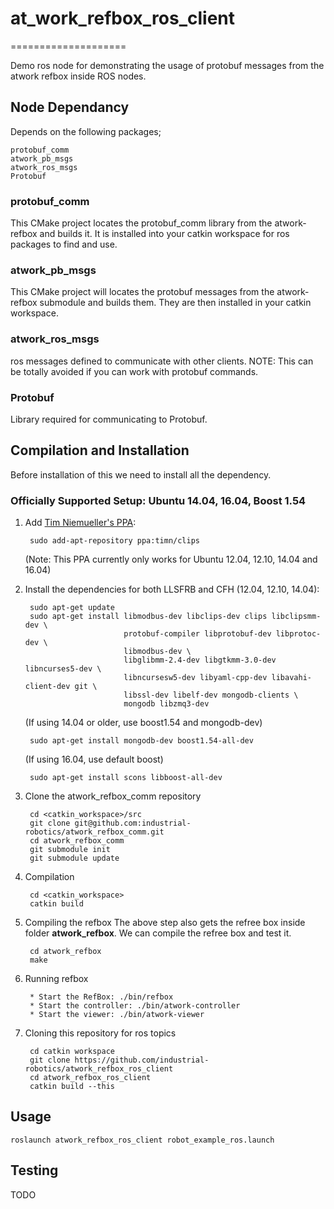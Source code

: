 # at_work_refbox_ros_client
====================

Demo ros node for demonstrating the usage of protobuf messages from the atwork refbox inside ROS nodes.

## Node Dependancy
Depends on the following packages;
```
protobuf_comm
atwork_pb_msgs
atwork_ros_msgs
Protobuf
```
### protobuf_comm

This CMake project locates the protobuf_comm library from the atwork-refbox and builds it.
It is installed into your catkin workspace for ros packages to find and use.


### atwork_pb_msgs

This CMake project will locates the protobuf messages from the atwork-refbox submodule and builds them. 
They are then installed in your catkin workspace.

### atwork_ros_msgs

ros messages defined to communicate with other clients.
NOTE: This can be totally avoided if you can work with protobuf commands.

### Protobuf
Library required for communicating to Protobuf.


## Compilation and Installation

Before installation of this we need to install all the dependency.
### Officially Supported Setup: Ubuntu 14.04, 16.04, Boost 1.54


1. Add [Tim Niemueller's PPA](https://launchpad.net/~timn/+archive/ubuntu/clips):
      
        sudo add-apt-repository ppa:timn/clips
    (Note: This PPA currently only works for Ubuntu 12.04, 12.10, 14.04 and 16.04)
    
2. Install the dependencies for both LLSFRB and CFH (12.04, 12.10, 14.04):
        
        sudo apt-get update
        sudo apt-get install libmodbus-dev libclips-dev clips libclipsmm-dev \
                             protobuf-compiler libprotobuf-dev libprotoc-dev \
                             libmodbus-dev \
                             libglibmm-2.4-dev libgtkmm-3.0-dev libncurses5-dev \
                             libncursesw5-dev libyaml-cpp-dev libavahi-client-dev git \
                             libssl-dev libelf-dev mongodb-clients \
                             mongodb libzmq3-dev

     (If using 14.04 or older, use boost1.54 and mongodb-dev)

        sudo apt-get install mongodb-dev boost1.54-all-dev

     (If using 16.04, use default boost)

        sudo apt-get install scons libboost-all-dev

3. Clone the atwork_refbox_comm repository

        cd <catkin_workspace>/src
        git clone git@github.com:industrial-robotics/atwork_refbox_comm.git
        cd atwork_refbox_comm
        git submodule init
        git submodule update

4. Compilation 

        cd <catkin_workspace>
        catkin build


5. Compiling the refbox 
The above step also gets the refree box inside folder **atwork_refbox**.
We can compile the refree box and test it.

        cd atwork_refbox
        make 

6. Running refbox

        * Start the RefBox: ./bin/refbox
        * Start the controller: ./bin/atwork-controller
        * Start the viewer: ./bin/atwork-viewer

    

7. Cloning this repository for ros topics
    
        cd catkin workspace
        git clone https://github.com/industrial-robotics/atwork_refbox_ros_client
        cd atwork_refbox_ros_client
        catkin build --this

   
## Usage

```roslaunch atwork_refbox_ros_client robot_example_ros.launch```

## Testing 

TODO
